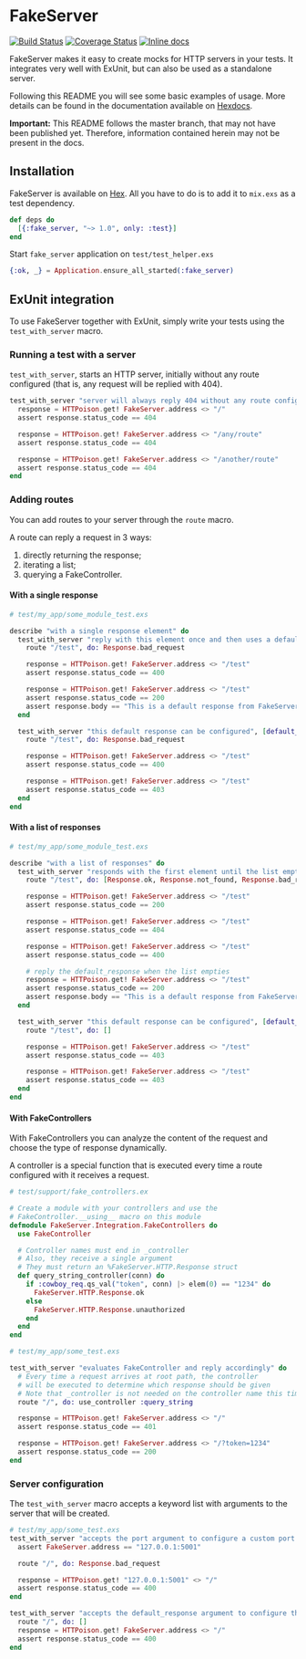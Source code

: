 # FakeServer
[![Build Status](https://travis-ci.org/bernardolins/fake_server.svg?branch=master)](https://travis-ci.org/bernardolins/fake_server)
[![Coverage Status](https://coveralls.io/repos/github/bernardolins/fake_server/badge.svg?branch=master)](https://coveralls.io/github/bernardolins/fake_server?branch=master)
[![Inline docs](http://inch-ci.org/github/bernardolins/fake_server.svg?branch=master&style=shields)](http://inch-ci.org/github/bernardolins/fake_server)

FakeServer makes it easy to create mocks for HTTP servers in your tests. It integrates very well with ExUnit, but can also be used as a standalone server.

Following this README you will see some basic examples of usage. More details can be found in the documentation available on [Hexdocs](https://hexdocs.pm/fake_server/api-reference.html).

**Important:** This README follows the master branch, that may not have been published yet. Therefore, information contained herein may not be present in the docs.

## Installation

FakeServer is available on [Hex](https://hex.pm/packages/fake_server). All you have to do is to add it to `mix.exs` as a test dependency.

```elixir
def deps do
  [{:fake_server, "~> 1.0", only: :test}]
end
```

Start `fake_server` application on `test/test_helper.exs`

```elixir
{:ok, _} = Application.ensure_all_started(:fake_server)
```

## ExUnit integration

To use FakeServer together with ExUnit, simply write your tests using the `test_with_server` macro.

### Running a test with a server
`test_with_server`, starts an HTTP server, initially without any route configured (that is, any request will be replied with 404).

```elixir
test_with_server "server will always reply 404 without any route configured", do
  response = HTTPoison.get! FakeServer.address <> "/"
  assert response.status_code == 404

  response = HTTPoison.get! FakeServer.address <> "/any/route"
  assert response.status_code == 404

  response = HTTPoison.get! FakeServer.address <> "/another/route"
  assert response.status_code == 404
end
```

### Adding routes

You can add routes to your server through the `route` macro.

A route can reply a request in 3 ways:
  1. directly returning the response;
  2. iterating a list;
  3. querying a FakeController.

#### With a single response

```elixir
# test/my_app/some_module_test.exs

describe "with a single response element" do
  test_with_server "reply with this element once and then uses a default response" do
    route "/test", do: Response.bad_request

    response = HTTPoison.get! FakeServer.address <> "/test"
    assert response.status_code == 400

    response = HTTPoison.get! FakeServer.address <> "/test"
    assert response.status_code == 200
    assert response.body == "This is a default response from FakeServer"
  end

  test_with_server "this default response can be configured", [default_response: Response.forbidden] do
    route "/test", do: Response.bad_request

    response = HTTPoison.get! FakeServer.address <> "/test"
    assert response.status_code == 400

    response = HTTPoison.get! FakeServer.address <> "/test"
    assert response.status_code == 403
  end
end
```

#### With a list of responses

```elixir
# test/my_app/some_module_test.exs

describe "with a list of responses" do
  test_with_server "responds with the first element until the list empties, and then uses a default response" do
    route "/test", do: [Response.ok, Response.not_found, Response.bad_request]

    response = HTTPoison.get! FakeServer.address <> "/test"
    assert response.status_code == 200

    response = HTTPoison.get! FakeServer.address <> "/test"
    assert response.status_code == 404

    response = HTTPoison.get! FakeServer.address <> "/test"
    assert response.status_code == 400

    # reply the default_response when the list empties
    response = HTTPoison.get! FakeServer.address <> "/test"
    assert response.status_code == 200
    assert response.body == "This is a default response from FakeServer"
  end

  test_with_server "this default response can be configured", [default_response: Response.forbidden] do
    route "/test", do: []

    response = HTTPoison.get! FakeServer.address <> "/test"
    assert response.status_code == 403

    response = HTTPoison.get! FakeServer.address <> "/test"
    assert response.status_code == 403
  end
end
```

#### With FakeControllers
With FakeControllers you can analyze the content of the request and choose the type of response dynamically.

A controller is a special function that is executed every time a route configured with it receives a request.

```elixir
# test/support/fake_controllers.ex

# Create a module with your controllers and use the
# FakeController.__using__ macro on this module
defmodule FakeServer.Integration.FakeControllers do
  use FakeController

  # Controller names must end in _controller
  # Also, they receive a single argument
  # They must return an %FakeServer.HTTP.Response struct
  def query_string_controller(conn) do
    if :cowboy_req.qs_val("token", conn) |> elem(0) == "1234" do
      FakeServer.HTTP.Response.ok
    else
      FakeServer.HTTP.Response.unauthorized
    end
  end
end

# test/my_app/some_test.exs

test_with_server "evaluates FakeController and reply accordingly" do
  # Every time a request arrives at root path, the controller
  # will be executed to determine which response should be given
  # Note that _controller is not needed on the controller name this time!
  route "/", do: use_controller :query_string

  response = HTTPoison.get! FakeServer.address <> "/"
  assert response.status_code == 401

  response = HTTPoison.get! FakeServer.address <> "/?token=1234"
  assert response.status_code == 200
end
```

### Server configuration

The `test_with_server` macro accepts a keyword list with arguments to the server that will be created.

```elixir
# test/my_app/some_test.exs
test_with_server "accepts the port argument to configure a custom port for the server", [port: 5001] do
  assert FakeServer.address == "127.0.0.1:5001"

  route "/", do: Response.bad_request

  response = HTTPoison.get! "127.0.0.1:5001" <> "/"
  assert response.status_code == 400
end

test_with_server "accepts the default_response argument to configure the server default response", [default_response: Response.bad_request] do
  route "/", do: []
  response = HTTPoison.get! FakeServer.address <> "/"
  assert response.status_code == 400
end
```
